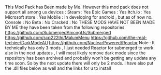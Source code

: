 This Mod Pack has Been made by Me.
However this mod pack does not support all among us devices :
Steam : Yes
Epic Games : Yes
Itch.io : Yes
Microsoft store : Yes
Mobile : In developing for android , but as of now no.
Console : No
Beta : No
Cracked : No
THESE MODS HAVE NOT BEEN MADE BY ME
they have been taken from the following repositories
https://github.com/SubmergedAmongUs/Submerged
https://github.com/scp222thj/MalumMenu
https://github.com/the-real-techiee/DarkModeAU
https://github.com/NuclearPowered/Reactor
Note : It technically has only 3 mods , I just needed Reactor for submerged to work. also in the next updates , I will most likely remove dark mode since the repository has been archived and probably won't be getting any update any time soon. So by the next update there will only be 2 mods. I have also put the .dll files below as well and the links for u to install
